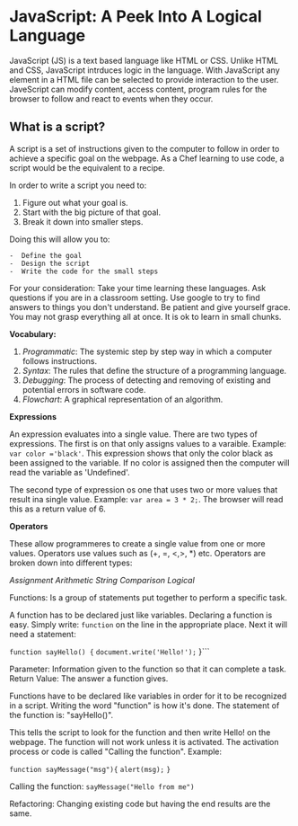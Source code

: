 # JavaScript: A Peek Into A Logical Language

JavaScript (JS) is a text based language like HTML or CSS. Unlike HTML and CSS, JavaScript intrduces logic in the language.
   With JavaScript any element in a HTML file can be selected to provide interaction to the user.
   JaveScript can modify content, access content, program rules for the browser to follow and react to events when they occur.

## What is a script?

A script is a set of instructions given to the computer to follow in order to achieve a specific goal on the webpage. As a Chef learning to use code, a script would be the equivalent to a recipe.

In order to write a script you need to:

1. Figure out what your goal is.
1. Start with the big picture of that goal.
1. Break it down into smaller steps.

Doing this will allow you to:

    -  Define the goal
    -  Design the script
    -  Write the code for the small steps

For your consideration: Take your time learning these languages. Ask questions if you are in a classroom setting. Use google to try to find answers to things you don't understand. Be patient and give yourself grace. You may not grasp everything all at once. It is ok to learn in small chunks.

**Vocabulary:**
1. *Programmatic*: The systemic step by step way in which a computer follows instructions.
1. *Syntax*: The rules that define the structure of a programming language.
1. *Debugging*: The process of detecting and removing of existing and potential errors in software code.
1. *Flowchart*: A graphical representation of an algorithm.

__Expressions__

An expression evaluates into a single value. There are two types of expressions. The first is on that only assigns values to a varaible.
Example: ```var color ='black'```. This expression shows that only the color black as been assigned to the variable. If no color is assigned then the computer will read the variable as 'Undefined'.

The second type of expression os one that uses two or more values that result ina single value.
Example: ```var area = 3 * 2;```. The browser will read this as a return value of 6.

__Operators__

These allow programmeres to create a single value from one or more values. Operators use values such as (+, =, <,>, *) etc.
Operators are broken down into different types:

*Assignment*
*Arithmetic*
*String* 
*Comparison*
*Logical*

Functions: Is a group of statements put together to perform a specific task.

A function has to be declared just like variables. Declaring a function is easy. Simply write:
```function``` on the line in the appropriate place.
Next it will need a statement:

```function sayHello() {```
 ```document.write('Hello!');```
}```

Parameter: Information given to the function so that it can complete a task. 
Return Value: The answer a function gives.

Functions have to be declared like variables in order for it to be recognized in a script. Writing the word "function" is how it's done. The statement of the function is: "sayHello()". 

This tells the script to look for the function and then write Hello! on the webpage. 
The function will not work unless it is activated. The activation process or code is called "Calling the function".
Example:

```function sayMessage("msg"){```
```alert(msg);```
```}```

Calling the function: ```sayMessage("Hello from me")```

Refactoring: Changing existing code but having the end results are the same.